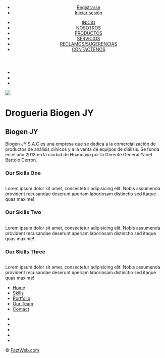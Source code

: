 <!DOCTYPE html>
<html>
<head>
  <meta charset="utf-8">
  <meta name="description" content="DESCRIPCION DE LA EMPRESA">
  <title>Biogen JY</title>
  <link rel="stylesheet" href="index.css">
  <script src="https://ajax.googleapis.com/ajax/libs/jquery/3.1.1/jquery.min.js"></script>
  <script src="https://cdn.jsdelivr.net/bxslider/4.2.12/jquery.bxslider.min.js"></script>
  <link rel="stylesheet" href="https://maxcdn.bootstrapcdn.com/font-awesome/4.7.0/css/font-awesome.min.css">
  <link rel="stylesheet" href="css/style.css">
  <link rel="shortcut icon" type="image/x-icon" href="favicon.ico">
</head>
<body>
  <!-- MAIN WRAPPER -->
  <div id="wrapper">
    <div id="banner-wrapper">
    <header>
        <div id="header-inner">
          <a href="#" id="logo">
            <img src="img/pics/fazt_logo.png" alt="">
          </a>
         </div>
          <nav>
            <a href="#" id="menu-icon">
              <i class="fa fa-bars"></i>
            </a>
            <ul>
              <li><a href="index.html" class="current">Registrarse</a></li>
              <li><a href="#skills">Iniciar sesión</a></li></ul>
          </nav>
          <nav>
             <ul>
                <li><a href="#">INICIO</a></li>
                <li><a href="#">NOSOTROS</a></li>
                <li><a href="#">PRODUCTOS</a></li>
                <li><a href="#">SERVICIOS</a></li>
                <li><a href="#">RECLAMOS/SUGERENCIAS</a></li>
                <li><a href="#">CONTACTENOS</a></li>
            </ul>
          </nav>
      </header>
      <!-- SLIDER -->
      <div id="slide-wrap">
        <section class="slider">
          <ul class="slider1">
            <li><img src="img/slider/slider1.jpg" alt=""></li>
            <li><img src="img/slider/slider2.jpg" alt=""></li>
            <li><img src="img/slider/slider3.jpg" alt=""></li>
          </ul>
        </section>
      </div>
    </div>
<section class="sidebar">
      <img src="img/pics/fazt_logo.png">
</section>
    <h1>Drogueria Biogen JY</h1>
    <!-- LEFT COL -->
  <section class="left-col" id="portfolio">
      <article>
        <h2>Biogen JY</h2>
          <p>
Biogen JY S.A.C es una empresa que se dedica a la comercialización de productos
de análisis clínicos y a la venta de equipos de diálisis. Se funda en el año 2013
en la ciudad de Huancayo por la Gerente General Yanet Bartolo Cerron.
</p>
      </article>
    </section>
    <div class="clearfix-padding"></div>
    <!-- INFO THUMBNAILS -->
    <div class="one-third-padding" id="services">
      <h3>Our Skills One</h3>
      <img src="img/pics/image1.png" alt="">
      <p>Lorem ipsum dolor sit amet, consectetur adipisicing elit. Nobis assumenda provident recusandae deserunt aperiam laboriosam distinctio sed itaque quas maxime!</p>
    </div>
    <div class="one-third-padding">
      <h3>Our Skills Two</h3>
      <img src="img/pics/image2.png" alt="">
      <p>Lorem ipsum dolor sit amet, consectetur adipisicing elit. Nobis assumenda provident recusandae deserunt aperiam laboriosam distinctio sed itaque quas maxime!</p>
    </div>
    <div class="one-third-padding">
      <h3>Our Skills Three</h3>
      <img src="img/pics/image3.png" alt="">
      <p>Lorem ipsum dolor sit amet, consectetur adipisicing elit. Nobis assumenda provident recusandae deserunt aperiam laboriosam distinctio sed itaque quas maxime!</p>
    </div>
  </div>
  <div class="clearfix-padding"></div>
  <!-- FOOTER -->
  <footer>
    <div class="banner-wrapper">
      <div class="icon-text">
        <div class="icon-text-icon">
          <ul class="footer-nav">
            <li>
              <a href="index.html">Home</a>
            </li>
            <li>
              <a href="#">Skills</a>
            </li>
            <li>
              <a href="#">Portfolio</a>
            </li>
            <li>
              <a href="#">Our Team</a>
            </li>
            <li>
              <a href="#">Contact</a>
            </li>
          </ul>
        </div>
        <div class="icon-text-text">
          <ul class="social">
            <li>
              <a href="mailto:biogen.logistica@gmail.com">
                <i class="fa fa-envelope-o"></i></a>
            </li>
            <li>
              <a href="http://facebook.com/fazttech">
                <i class="fa fa-facebook"></i>
              </a>
            </li>
            <li>
              <a href="http://twitter.com/fazttech">
                <i class="fa fa-twitter"></i>
              </a>
            </li>
            <li>
              <a href="http://youtube.com/fazttech">
                <i class="fa fa-youtube"></i>
              </a>
            </li>
            <li>
              <a href="#">
                <i class="fa fa-instagram"></i>
              </a>
            </li>
          </ul>
        </div>
      </div>
    </div>
  </footer>

  <footer class="second-footer">
    <p>
      &copy; <a href="http://faztweb.com">FaztWeb.com</a>
    </p>
  </footer>

  <!-- SCRIPTS -->
  <script>
    $(document).ready(function(){
      $('.slider1').bxSlider({
        mode: 'fade',
      });
      $('.slider2').bxSlider({
        mode: 'fade',
      });
      $('.slider3').bxSlider({
        mode: 'fade',
      });
    });
  </script>
</body>
</html>
